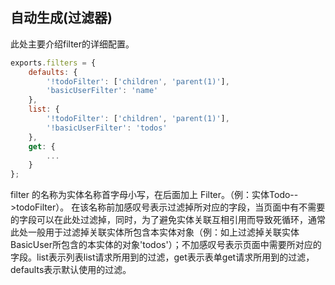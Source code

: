 ## 自动生成(过滤器)

此处主要介绍filter的详细配置。

```js
exports.filters = {
    defaults: {
        '!todoFilter': ['children', 'parent(1)'],
        'basicUserFilter': 'name'
    },
    list: {
        '!todoFilter': ['children', 'parent(1)'],
        '!basicUserFilter': 'todos'
    },
    get: {
        ...
    }
};
```

filter 的名称为实体名称首字母小写，在后面加上 Filter。（例：实体Todo-->todoFilter）。
在该名称前加感叹号表示过滤掉所对应的字段，当页面中有不需要的字段可以在此处过滤掉，同时，为了避免实体关联互相引用而导致死循环，通常此处一般用于过滤掉关联实体所包含本实体对象（例：如上过滤掉关联实体BasicUser所包含的本实体的对象'todos'）；不加感叹号表示页面中需要所对应的字段。list表示列表list请求所用到的过滤，get表示表单get请求所用到的过滤，defaults表示默认使用的过滤。
